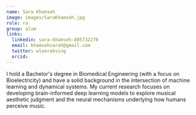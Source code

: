 ```yaml
---
name: Sara Khamseh
image: images/SaraKhamseh.jpg
role: ra
group: alum
links:
  linkedin: sara-khamseh-805732270
  email: khamsehsarah@gmail.com
  twitter: wloerakving
  orcid: 
---
```

I hold a Bachelor's degree in Biomedical Engineering (with a focus on Bioelectricity) and have a solid background in the intersection of machine learning and dynamical systems. My current research focuses on developing brain-informed deep learning models to explore musical aesthetic judgment and the neural mechanisms underlying how humans perceive music.

